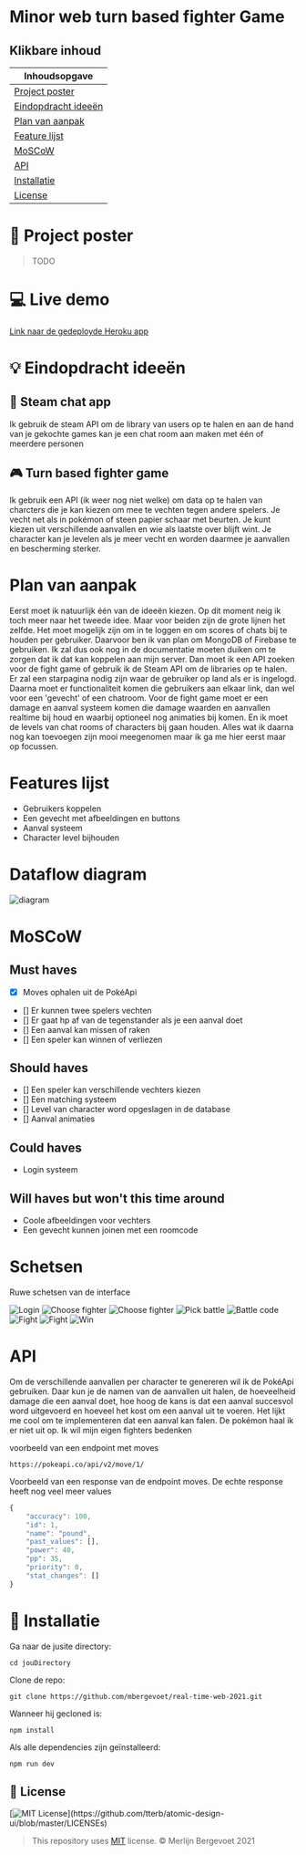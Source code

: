 # Minor web turn based fighter Game

## Klikbare inhoud

| Inhoudsopgave       |
| ------------------- |
| [Project poster](#Project-poster)      |
| [Eindopdracht ideeën](#Eindopdracht-ideeën ) |
| [Plan van aanpak](#Plan-van-aanpak)     |
| [Feature lijst](#Feature-lijst)       |
| [MoSCoW](#MoSCoW)              |
| [API](#API)         |
| [Installatie](#Installatie)         | 
| [License](#License)             |

# :flower_playing_cards: Project poster

> TODO

# :computer: Live demo

[Link naar de gedeployde Heroku app]()

# :bulb: Eindopdracht ideeën

## :incoming_envelope: Steam chat app

Ik gebruik de steam API om de library van users op te halen en aan de hand van je gekochte games kan je een chat room aan maken met één of meerdere personen

## :video_game: Turn based fighter game

Ik gebruik een API (ik weer nog niet welke) om data op te halen van charcters die je kan kiezen om mee te vechten tegen andere spelers. Je vecht net als in pokémon of steen papier schaar met beurten. Je kunt kiezen uit verschillende aanvallen en wie als laatste over blijft wint. Je character kan je levelen als je meer vecht en worden daarmee je aanvallen en bescherming sterker.

# Plan van aanpak

Eerst moet ik natuurlijk één van de ideeën kiezen. Op dit moment neig ik toch meer naar het tweede idee. Maar voor beiden zijn de grote lijnen het zelfde. Het moet mogelijk zijn 
om in te loggen en om scores of chats bij te houden per gebruiker. Daarvoor ben ik van plan om MongoDB of Firebase te gebruiken. Ik zal dus ook nog in de documentatie moeten duiken
om te zorgen dat ik dat kan koppelen aan mijn server. Dan moet ik een API zoeken voor de fight game of gebruik ik de Steam API om de libraries op te halen. Er zal een starpagina nodig zijn
waar de gebruiker op land als er is ingelogd. Daarna moet er functionaliteit komen die gebruikers aan elkaar link, dan wel voor een 'gevecht' of een chatroom. Voor de fight game
moet er een damage en aanval systeem komen die damage waarden en aanvallen realtime bij houd en waarbij optioneel nog animaties bij komen. En ik moet de levels van chat rooms of characters
bij gaan houden. Alles wat ik daarna nog kan toevoegen zijn mooi meegenomen maar ik ga me hier eerst maar op focussen.

# Features lijst

- Gebruikers koppelen
- Een gevecht met afbeeldingen en buttons
- Aanval systeem
- Character level bijhouden

# Dataflow diagram

![diagram](https://i.imgur.com/ptyzbBk.png)

# MoSCoW

## Must haves

- [x] Moves ophalen uit de PokéApi
- [] Er kunnen twee spelers vechten
- [] Er gaat hp af van de tegenstander als je een aanval doet
- [] Een aanval kan missen of raken
- [] Een speler kan winnen of verliezen

## Should haves

- [] Een speler kan verschillende vechters kiezen
- [] Een matching systeem
- [] Level van character word opgeslagen in de database
- [] Aanval animaties

## Could haves

- Login systeem

## Will haves but won't this time around

- Coole afbeeldingen voor vechters
- Een gevecht kunnen joinen met een roomcode

# Schetsen

Ruwe schetsen van de interface

![Login](https://i.imgur.com/86DvKqA.jpg)
![Choose fighter](https://i.imgur.com/hNmhcxP.jpg)
![Choose fighter](https://i.imgur.com/IATE3I4.jpg)
![Pick battle](https://i.imgur.com/mUgZIVG.jpg)
![Battle code](https://i.imgur.com/V0iZ8tm.jpg)
![Fight](https://i.imgur.com/MhP1jpo.jpg)
![Fight](https://i.imgur.com/XToOl81.jpg)
![Win](https://i.imgur.com/2xQySzg.jpg)

# API 

Om de verschillende aanvallen per character te genereren wil ik de PokéApi gebruiken. 
Daar kun je de namen van de aanvallen uit halen, de hoeveelheid damage die een aanval doet, hoe hoog de kans is dat een aanval succesvol word uitgevoerd en hoeveel het kost om een
aanval uit te voeren. Het lijkt me cool om te implementeren dat een aanval kan falen. De pokémon haal ik er niet uit op. Ik wil mijn eigen fighters bedenken

voorbeeld van een endpoint met moves

`https://pokeapi.co/api/v2/move/1/`

Voorbeeld van een response van de endpoint moves. De echte response heeft nog veel meer values

```js
{
    "accuracy": 100,
    "id": 1,
    "name": "pound",
    "past_values": [],
    "power": 40,
    "pp": 35,
    "priority": 0,
    "stat_changes": []
}
```

# :electric_plug: Installatie

Ga naar de jusite directory:

```
cd jouDirectory
```

Clone de repo:

```
git clone https://github.com/mbergevoet/real-time-web-2021.git
```

Wanneer hij gecloned is:

```
npm install
```

Als alle dependencies zijn geïnstalleerd:

```
npm run dev
```

## :bookmark_tabs: License

[![MIT License](https://img.shields.io/apm/l/atomic-design-ui.svg?)](https://github.com/tterb/atomic-design-ui/blob/master/LICENSEs)

> This repository uses [MIT](https://github.com/mbergevoet/iCOV-redesign/blob/master/LICENSE) license. © Merlijn Bergevoet 2021

<!-- Here are some hints for your project! -->

<!-- Start out with a title and a description -->

<!-- Add a link to your live demo in Github Pages 🌐-->

<!-- ☝️ replace this description with a description of your own work -->

<!-- replace the code in the /docs folder with your own, so you can showcase your work with GitHub Pages 🌍 -->

<!-- Add a nice image here at the end of the week, showing off your shiny frontend 📸 -->

<!-- Maybe a table of contents here? 📚 -->

<!-- How about a section that describes how to install this project? 🤓 -->

<!-- ...but how does one use this project? What are its features 🤔 -->

<!-- What external data source is featured in your project and what are its properties 🌠 -->

<!-- This would be a good place for your data life cycle ♻️-->

<!-- Maybe a checklist of done stuff and stuff still on your wishlist? ✅ -->

<!-- How about a license here? 📜  -->
